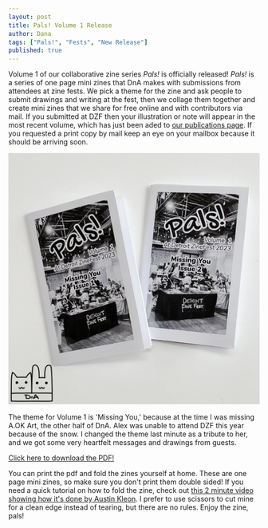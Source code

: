 ```yaml
---
layout: post
title: Pals! Volume 1 Release
author: Dana
tags: ["Pals!", "Fests", "New Release"]
published: true
---
```


Volume 1 of our collaborative zine series *Pals!* is officially released! *Pals!* is a series of one page mini zines that DnA makes with submissions from attendees at zine fests. We pick a theme for the zine and ask people to submit drawings and writing at the fest, then we collage them together and create mini zines that we share for free online and with contributors via mail. If you submitted at DZF then your illustration or note will appear in the most recent volume, which has just been aded to [our publications page](https://www.dnaartists.net/dnapublications/pals-dna.html). If you requested a print copy by mail keep an eye on your mailbox because it should be arriving soon.

<a href="/assets/img/publications/pals-volume-1_1.png"><img src="/assets/img/publications/pals-volume-1_1.png" alt="A photo of two mini zines with 'Pals! Volume 1 At Detroit ZineFest 2023. Missing You, Issue 1' and 'Issue 2' written on the cover."></a>

The theme for Volume 1 is 'Missing You,' because at the time I was missing A.OK Art, the other half of DnA. Alex was unable to attend DZF this year because of the snow. I changed the theme last minute as a tribute to her, and we got some very heartfelt messages and drawings from guests.

<a href="https://drive.google.com/file/d/1KIX2WmVmFYD_QT6nghUsang7alZQQ53p/view?usp=sharing" title="click here to download the pdf">Click here to download the PDF!</a>

You can print the pdf and fold the zines yourself at home. These are one page mini zines, so make sure you don't print them double sided! If you need a quick tutorial on how to fold the zine, check out [this 2 minute video showing how it's done by Austin Kleon](https://www.youtube.com/watch?v=ab4O9SWNl9g). I prefer to use scissors to cut mine for a clean edge instead of tearing, but there are no rules. Enjoy the zine, pals!

<!--more-->
